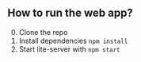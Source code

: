 ## How to run the web app?

0. Clone the repo
1. Install dependencies `npm install`
2. Start lite-server with `npm start`
